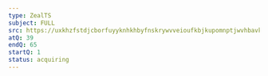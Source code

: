 ```yaml
---
type: ZealTS
subject: FULL
src: https://uxkhzfstdjcborfuyyknhkhbyfnskrywvveioufkbjkupomnptjwvhbavkysuhi.vercel.app/solution.html?testId=63ad76338883d4465333d133
atQ: 39
endQ: 65
startQ: 1
status: acquiring
---
```

